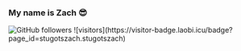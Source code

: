 ### My name is Zach 😎
<img alt="GitHub followers" src="https://img.shields.io/github/followers/stugotszach?label=Follow%20me&style=for-the-badge">
 ![visitors](https://visitor-badge.laobi.icu/badge?page_id=stugotszach.stugotszach)
